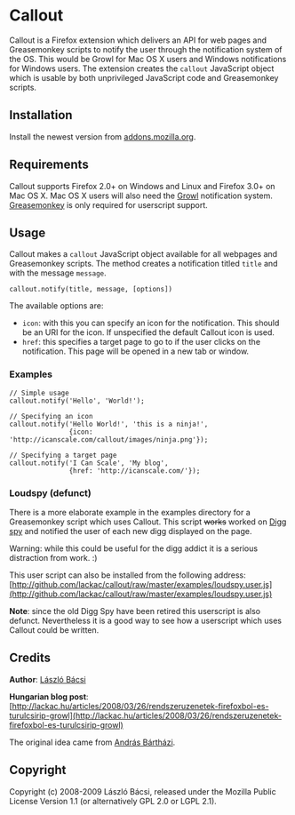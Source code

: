 # Callout

Callout is a Firefox extension which delivers an API for web pages and Greasemonkey scripts to notify the user through the notification system of the OS. This would be Growl for Mac OS X users and Windows notifications for Windows users. The extension creates the `callout` JavaScript object which is usable by both unprivileged JavaScript code and Greasemonkey scripts.

## Installation

Install the newest version from [addons.mozilla.org](https://addons.mozilla.org/en-US/firefox/addon/7458/).

## Requirements

Callout supports Firefox 2.0+ on Windows and Linux and Firefox 3.0+ on Mac OS X. Mac OS X users will also need the [Growl](http://growl.info/) notification system. [Greasemonkey](https://addons.mozilla.org/en-US/firefox/addon/748/) is only required for userscript support.

## Usage

Callout makes a `callout` JavaScript object available for all webpages and Greasemonkey scripts. The method creates a notification titled `title` and with the message `message`.

    callout.notify(title, message, [options])

The available options are:

* `icon`: with this you can specify an icon for the notification. This should be an URI for the icon. If unspecified the default Callout icon is used.
* `href`: this specifies a target page to go to if the user clicks on the notification. This page will be opened in a new tab or window.

### Examples

    // Simple usage
    callout.notify('Hello', 'World!');

    // Specifying an icon
    callout.notify('Hello World!', 'this is a ninja!',
                   {icon: 'http://icanscale.com/callout/images/ninja.png'});

    // Specifying a target page
    callout.notify('I Can Scale', 'My blog',
                   {href: 'http://icanscale.com/'});

### Loudspy (defunct)

There is a more elaborate example in the examples directory for a Greasemonkey script which uses Callout. This script <del>works</del> worked on [Digg spy](http://digg.com/spy) and notified the user of each new digg displayed on the page.

Warning: while this could be useful for the digg addict it is a serious distraction from work. :)

This user script can also be installed from the following address:
[http://github.com/lackac/callout/raw/master/examples/loudspy.user.js](http://github.com/lackac/callout/raw/master/examples/loudspy.user.js)

**Note**: since the old Digg Spy have been retired this userscript is also defunct. Nevertheless it is a good way to see how a userscript which uses Callout could be written.

## Credits

**Author**: [László Bácsi](http://icanscale.com/)

**Hungarian blog post**: [http://lackac.hu/articles/2008/03/26/rendszeruzenetek-firefoxbol-es-turulcsirip-growl](http://lackac.hu/articles/2008/03/26/rendszeruzenetek-firefoxbol-es-turulcsirip-growl)

The original idea came from [András Bártházi](http://barthazi.hu/).

## Copyright

Copyright (c) 2008-2009 László Bácsi, released under the Mozilla Public License Version 1.1 (or alternatively GPL 2.0 or LGPL 2.1).
